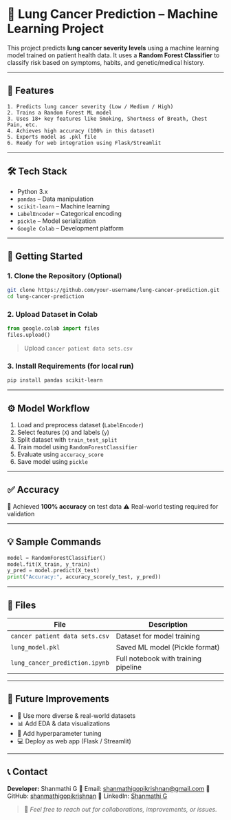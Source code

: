 # 📁 Lung Cancer Prediction – Machine Learning Project

This project predicts **lung cancer severity levels** using a machine learning model trained on patient health data. It uses a **Random Forest Classifier** to classify risk based on symptoms, habits, and genetic/medical history.

---



## 📌 Features

```text
1. Predicts lung cancer severity (Low / Medium / High)
2. Trains a Random Forest ML model
3. Uses 18+ key features like Smoking, Shortness of Breath, Chest Pain, etc.
4. Achieves high accuracy (100% in this dataset)
5. Exports model as .pkl file
6. Ready for web integration using Flask/Streamlit
````

---

## 🛠️ Tech Stack

* Python 3.x
* `pandas` – Data manipulation
* `scikit-learn` – Machine learning
* `LabelEncoder` – Categorical encoding
* `pickle` – Model serialization
* `Google Colab` – Development platform

---

## 🚀 Getting Started

### 1. Clone the Repository (Optional)

```bash
git clone https://github.com/your-username/lung-cancer-prediction.git
cd lung-cancer-prediction
```

### 2. Upload Dataset in Colab

```python
from google.colab import files
files.upload()
```

> Upload `cancer patient data sets.csv`

### 3. Install Requirements (for local run)

```bash
pip install pandas scikit-learn
```

---

## ⚙️ Model Workflow

1. Load and preprocess dataset (`LabelEncoder`)
2. Select features (`X`) and labels (`y`)
3. Split dataset with `train_test_split`
4. Train model using `RandomForestClassifier`
5. Evaluate using `accuracy_score`
6. Save model using `pickle`

---

## ✅ Accuracy

🎯 Achieved **100% accuracy** on test data
⚠️ Real-world testing required for validation

---

## 💡 Sample Commands

```python
model = RandomForestClassifier()
model.fit(X_train, y_train)
y_pred = model.predict(X_test)
print("Accuracy:", accuracy_score(y_test, y_pred))
```

---

## 📁 Files

| File                           | Description                          |
| ------------------------------ | ------------------------------------ |
| `cancer patient data sets.csv` | Dataset for model training           |
| `lung_model.pkl`               | Saved ML model (Pickle format)       |
| `lung_cancer_prediction.ipynb` | Full notebook with training pipeline |

---

## 🔮 Future Improvements

* 🧪 Use more diverse & real-world datasets
* 📊 Add EDA & data visualizations
* 🫮 Add hyperparameter tuning
* 💻 Deploy as web app (Flask / Streamlit)

---

## 📞 Contact

**Developer:** Shanmathi G
📧 Email: [shanmathigopikrishnan@gmail.com](mailto:shanmathigopikrishnan@gmail.com)
🔗 GitHub: [shanmathigopikrishnan](https://github.com/shanmathigopikrishnan)
🔗 LinkedIn: [Shanmathi G](https://www.linkedin.com/in/shanmathigopikrishnan)

> 💬 *Feel free to reach out for collaborations, improvements, or issues.*
